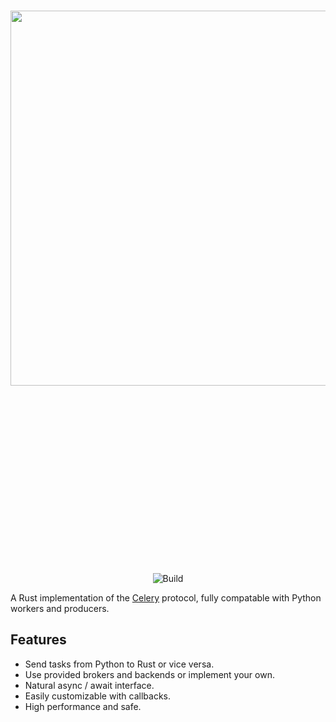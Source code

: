 <p align="center" style="font-size:300px;">
    <br>
    <img src="https://structurely-images.s3-us-west-2.amazonaws.com/logos/rusty-celery.png" width="600"/>
    <br>
<p>
<p align="center">
    <img alt="Build" src="https://github.com/structurely/rusty-celery/workflows/CI/badge.svg">
</p>

A Rust implementation of the [Celery](https://github.com/celery/celery) protocol, fully compatable with Python workers and producers.

## Features

- Send tasks from Python to Rust or vice versa.
- Use provided brokers and backends or implement your own.
- Natural async / await interface.
- Easily customizable with callbacks.
- High performance and safe.
